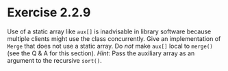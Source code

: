 # Exercise 2.2.9

Use of a static array like `aux[]` is inadvisable in library software because
multiple clients might use the class concurrently. Give an implementation of
`Merge` that does not use a static array. Do *not* make `aux[]` local to `merge()`
(see the Q & A for this section). *Hint*: Pass the auxiliary array as an argument
to the recursive `sort()`.